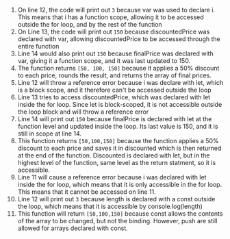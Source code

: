 1. On line 12, the code will print out ``3`` because var was used to declare i. This means that i has a function scope, allowing it to be accessed outside the for loop, and by the rest of the function
2. On Line 13, the code will print out ``150`` because discountedPrice was declared with var, allowing discountedPrice to be accessed through the entire function
3. Line 14 would also print out ``150`` because finalPrice was declared with var, giving it a function scope, and it was last updated to 150.
4. The function returns ``[50, 100, 150]`` because it applies a 50% discount to each price, rounds the result, and returns the array of final prices.
5. Line 12 will throw a reference error because i was declare with let, which is a block scope, and it therefore can't be accessed outside the loop
6. Line 13 tries to access discountedPrice, which was declared with let inside the for loop. Since let is block-scoped, it is not accessible outside the loop block and will throw a reference error
7. Line 14 will print out `150` because finalPrice is declared with let at the function level and updated inside the loop. Its last value is 150, and it is still in scope at line 14.
8. This function returns `[50,100,150]` because the function applies a 50% discount to each price and saves it in discounted which is then returned at the end of the function. Discounted is declared with let, but in the highest level of the function, same level as the return statment, so it is accessible.
9. Line 11 will cause a reference error because i was declared with let inside the for loop, which means that it is only accessible in the for loop. This means that it cannot be accessed on line 11.
10. Line 12 will print out `3` because length is declared with a const outside the loop, which means that it is accessible by console.log(length)
11. This function will return `[50,100,150]` because const allows the contents of the array to be changed, but not the binding. However, push are still allowed for arrays declared with const.